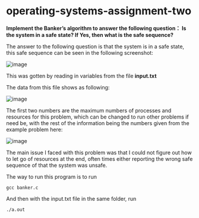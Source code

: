 # operating-systems-assignment-two

**Implement the Banker’s algorithm to answer the following question： Is the system in a safe state? If Yes, then what is the safe sequence?**

The answer to the following question is that the system is in a safe state, this safe sequence can be seen in the following screenshot:

![image](https://user-images.githubusercontent.com/31938399/235051506-feef53df-0560-4acc-9c50-95f3c3eb24c9.png)

This was gotten by reading in variables from the file **input.txt**

The data from this file shows as following:

![image](https://user-images.githubusercontent.com/31938399/235051592-69917f99-e5bc-47e8-8db2-3cf4ce767705.png)

The first two numbers are the maximum numbers of processes and resources for this problem, which can be changed to run other problems if need be, with the rest of the information being the numbers given from the example problem here:

![image](https://user-images.githubusercontent.com/31938399/235051693-b06c1309-ff9e-4455-b3bb-98a83bde9374.png)

The main issue I faced with this problem was that I could not figure out how to let go of resources at the end, often times either reporting the wrong safe sequence of that the system was unsafe. 

The way to run this program is to run

`gcc banker.c`

And then with the input.txt file in the same folder, run

`./a.out`
